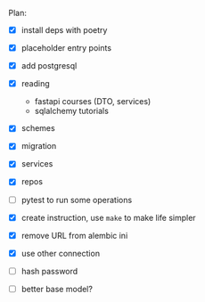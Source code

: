 Plan:
- [x] install deps with poetry
- [x] placeholder entry points
- [x] add postgresql
- [x] reading
    - fastapi courses (DTO, services)
    - sqlalchemy tutorials
- [x] schemes
- [x] migration
- [x] services
- [x] repos
- [ ] pytest to run some operations
- [x] create instruction, use `make` to make life simpler

- [x] remove URL from alembic ini
- [x] use other connection
- [ ] hash password
- [ ] better base model?